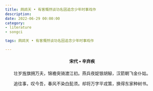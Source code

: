 ```yaml
---
title: 鹧鸪天 • 有客慨然谈功名因追念少年时事戏作
description:
date: 2022-06-29 00:00:00
category:
- literature
- songci

tags: 鹧鸪天 • 有客慨然谈功名因追念少年时事戏作

---
```


<div id="poem-author">
    宋代 • 辛弃疾
</div>
<div id="poem-body">
<p class="poem-paragraph">壮岁旌旗拥万夫，锦襜突骑渡江初。燕兵夜娖银胡觮，汉箭朝飞金仆姑。</p>
<p class="poem-paragraph">追往事，叹今吾，春风不染白髭须。却将万字平戎策，换得东家种树书。</p>

</div>

<style>

#poem-author {
    width: 100%;
    text-align: center;
    margin: 20px 0;
    font-weight: bold;
}
#poem-body {
    width: 100%;
    text-align: center;
}
.poem-paragraph {
    font-family: "仿宋"
}

</style>